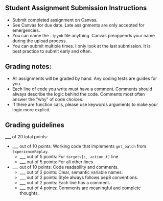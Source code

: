 Student Assignment Submission Instructions
------

- Submit completed assignment on Canvas. 
- See Canvas for due date. Late assignments are only accepted for emergencies.
- You can name the `.ipynb` file anything. Canvas preappends your name during the upload process.
- You can submit multiple times. I only look at the last submission. It is best practice to submit early and often.

Grading notes:
------

- All assignments will be graded by hand. Any coding tests are guides for you.
- Each line of code you write must have a comment. Comments should always describe the logic behind the code. Comments most often answer the "why" of code choices.
- If there are function calls, please use keywords arguments to make your logic more explicit.

Grading guidelines
------

\_\_\_ of 20 total points: 

- \_\_\_ out of 10 points: Working code that implements `get_batch` from `ExperienceReplay`.
    + \_\_\_ out of 5 points: For `targets[i, action_t]` line
    + \_\_\_ out of 5 points: For all other lines
- \_\_\_ out of 10 points: Code readability and comments.
    + \_\_\_ out of 2 points: Clear, semantic variable names.
    + \_\_\_ out of 2 points: Style always follows pep8 conventions.
    + \_\_\_ out of 2 points: Each line has a comment.
    + \_\_\_ out of 4 points: Comments are meaningful and complete thoughts.
